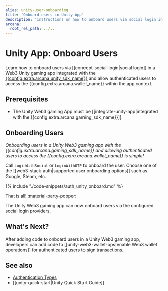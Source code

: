 ```yaml
---
alias: unity-user-onboarding
title: 'Onboard users in Unity App'
description: 'Instructions on how to onboard users via social login in a Web3 Unity gaming app with the Arcana Auth Gaming SDK.'
arcana:
  root_rel_path: ../..
---
```


# Unity App: Onboard Users

Learn how to onboard users via [[concept-social-login|social login]] in a Web3 Unity gaming app integrated with the [{{config.extra.arcana.unity_sdk_name}}]({{page.meta.arcana.root_rel_path}}/concepts/authsdk.md) and allow authenticated users to access the {{config.extra.arcana.wallet_name}} within the app context.

<!-- 
[Try Auth Example :material-rocket-launch:](https://9mt0h4.csb.app/){ .md-button .md-button--primary}
-->

## Prerequisites

* The Unity Web3 gaming App must be [[integrate-unity-app|integrated with the {{config.extra.arcana.gaming_sdk_name}}]].

## Onboarding Users

*Onboarding users in a Unity Web3 gaming app with the {{config.extra.arcana.gaming_sdk_name}} and allowing authenticated users to access the {{config.extra.arcana.wallet_name}} is simple!*

Call `LoginWithSocial` or `LoginWithOTP` to onboard the user. Choose one of the [[web3-stack-auth|supported user onboarding options]] such as Google, Steam, etc. 

{% include "./code-snippets/auth_unity_onboard.md" %}

That is all! :material-party-popper:

The Unity Web3 gaming app can now onboard users via the configured social login providers. 

## What's Next?

After adding code to onboard users in a Unity Web3 gaming app, developers can add code to [[unity-web3-wallet-ops|enable Web3 wallet operations]] for authenticated users to sign transactions.

## See also

* [Authentication Types]({{page.meta.arcana.root_rel_path}}/concepts/authtype/index.md)
* [[unity-quick-start|Unity Quick Start Guide]]